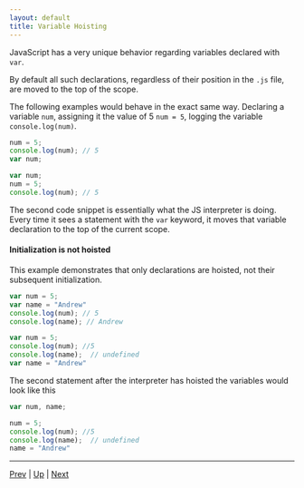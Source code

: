 ```yaml
---
layout: default
title: Variable Hoisting
---
```


JavaScript has a very unique behavior regarding variables declared with `var`.

By default all such declarations, regardless of their position in the `.js` file, are moved to the top of the scope.

The following examples would behave in the exact same way. Declaring a variable `num`, assigning it the value of 5 `num = 5`, logging the variable `console.log(num)`.

```javascript
num = 5;
console.log(num); // 5
var num;
```

```javascript
var num;
num = 5;
console.log(num); // 5
```

The second code snippet is essentially what the JS interpreter is doing. Every time it sees a statement with the `var` keyword, it moves that variable declaration to the top of the current scope.

#### Initialization is not hoisted

This example demonstrates that only declarations are hoisted, not their subsequent initialization.

```javascript
var num = 5;
var name = "Andrew"
console.log(num); // 5
console.log(name); // Andrew
```

```javascript
var num = 5;
console.log(num); //5
console.log(name);  // undefined
var name = "Andrew"
```

The second statement after the interpreter has hoisted the variables would look like this

```javascript
var num, name;

num = 5;
console.log(num); //5
console.log(name);  // undefined
name = "Andrew"
```


<hr>

[Prev](arrays.md) | [Up](README.md) | [Next](scope.md)

